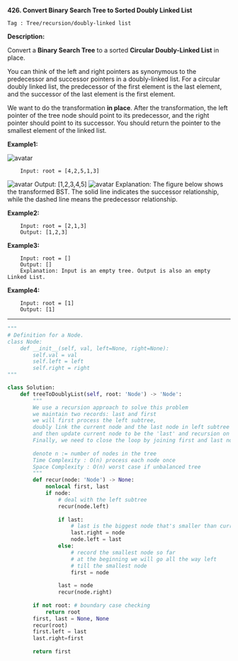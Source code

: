 **426. Convert Binary Search Tree to Sorted Doubly Linked List**

```Tag : Tree/recursion/doubly-linked list```

**Description:**

Convert a **Binary Search Tree** to a sorted **Circular Doubly-Linked List** in place.

You can think of the left and right pointers as synonymous to the predecessor and successor pointers in a doubly-linked list. For a circular doubly linked list, the predecessor of the first element is the last element, and the successor of the last element is the first element.

We want to do the transformation **in place**. After the transformation, the left pointer of the tree node should point to its predecessor, and the right pointer should point to its successor. You should return the pointer to the smallest element of the linked list.

**Example1:**

![avatar](Fig/426-E1.png)

		Input: root = [4,2,5,1,3]
![avatar](Fig/426-E1-1.png)
		Output: [1,2,3,4,5]
![avatar](Fig/426-E1-2.png)
		Explanation: The figure below shows the transformed BST. The solid line indicates the successor relationship, while the dashed line means the predecessor relationship.

**Example2:**
	
		Input: root = [2,1,3]
		Output: [1,2,3]

**Example3:**

		Input: root = []
		Output: []
		Explanation: Input is an empty tree. Output is also an empty Linked List.

**Example4:**

		Input: root = [1]
		Output: [1]

-----------

```python
"""
# Definition for a Node.
class Node:
    def __init__(self, val, left=None, right=None):
        self.val = val
        self.left = left
        self.right = right
"""

class Solution:
    def treeToDoublyList(self, root: 'Node') -> 'Node':
        """
        We use a recursion approach to solve this problem
        we maintain two records: last and first
        we will first process the left subtree,
        doubly link the current node and the last node in left subtree
        and then update current node to be the 'last' and recursion on right subtree
        Finally, we need to close the loop by joining first and last node
        
        denote n := number of nodes in the tree
        Time Complexity : O(n) process each node once
        Space Complexity : O(n) worst case if unbalanced tree
        """
        def recur(node: 'Node') -> None:
            nonlocal first, last
            if node:
                # deal with the left subtree
                recur(node.left)
                
                if last:
                    # last is the biggest node that's smaller than current node
                    last.right = node
                    node.left = last
                else: 
                    # record the smallest node so far
                    # at the beginning we will go all the way left
                    # till the smallest node
                    first = node
                
                last = node
                recur(node.right)
        
        if not root: # boundary case checking
            return root
        first, last = None, None
        recur(root)
        first.left = last
        last.right=first
        
        return first
```
